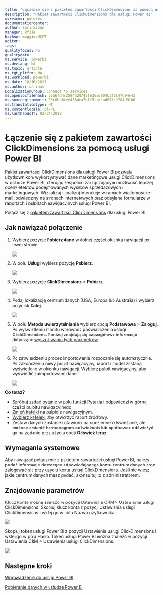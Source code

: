 ```yaml
---
title: "Łączenie się z pakietem zawartości ClickDimensions za pomocą usługi Power BI"
description: "Pakiet zawartości ClickDimensions dla usługi Power BI"
services: powerbi
documentationcenter: 
author: SarinaJoan
manager: kfile
backup: maggiesMSFT
editor: 
tags: 
qualityfocus: no
qualitydate: 
ms.service: powerbi
ms.devlang: NA
ms.topic: article
ms.tgt_pltfrm: NA
ms.workload: powerbi
ms.date: 10/16/2017
ms.author: sarinas
LocalizationGroup: Connect to services
ms.openlocfilehash: 35b6fd4c2594a29745fe307d804b3f0147d94e43
ms.sourcegitcommit: 88c8ba8dee4384ea7bff5cedcad67fce784d92b0
ms.translationtype: HT
ms.contentlocale: pl-PL
ms.lasthandoff: 02/24/2018
---
```

# <a name="connect-to-clickdimensions-with-power-bi"></a>Łączenie się z pakietem zawartości ClickDimensions za pomocą usługi Power BI
Pakiet zawartości ClickDimensions dla usługi Power BI pozwala użytkownikom wykorzystywać dane marketingowe usługi ClickDimensions w usłudze Power BI, oferując zespołom zarządzającym możliwość lepszej oceny efektów podejmowanych wysiłków sprzedażowych i marketingowych. Wizualizuj i analizuj interakcje w ramach wiadomości e-mail, odwiedziny na stronach internetowych oraz odsyłane formularze w raportach i pulpitach nawigacyjnych usługi Power BI.

Połącz się z [pakietem zawartości ClickDimensions](https://app.powerbi.com/getdata/services/click-dimensions) dla usługi Power BI.

## <a name="how-to-connect"></a>Jak nawiązać połączenie
1. Wybierz pozycję **Pobierz dane** w dolnej części okienka nawigacji po lewej stronie.
   
   ![](media/service-connect-to-clickdimensions/getdata.png)
2. W polu **Usługi** wybierz pozycję **Pobierz**.
   
   ![](media/service-connect-to-clickdimensions/services.png)
3. Wybierz pozycję **ClickDimensions** \>  **Pobierz**.
   
   ![](media/service-connect-to-clickdimensions/clickdimensions.png)
4. Podaj lokalizację centrum danych (USA, Europa lub Australia) i wybierz przycisk **Dalej**.
   
   ![](media/service-connect-to-clickdimensions/params.png)
5. W polu **Metoda uwierzytelniania** wybierz opcję **Podstawowa** \> **Zaloguj**. Po wyświetleniu monitu wprowadź poświadczenia usługi ClickDimensions. Poniżej znajdują się szczegółowe informacje dotyczące [wyszukiwania tych parametrów](#FindingParams)
   
    ![](media/service-connect-to-clickdimensions/creds.png)
6. Po zatwierdzeniu proces importowania rozpocznie się automatycznie. Po zakończeniu nowy pulpit nawigacyjny, raport i model zostaną wyświetlone w okienku nawigacji. Wybierz pulpit nawigacyjny, aby wyświetlić zaimportowane dane.
   
     ![](media/service-connect-to-clickdimensions/dashboard.png)

**Co teraz?**

* Spróbuj [zadać pytanie w polu funkcji Pytania i odpowiedzi](power-bi-q-and-a.md) w górnej części pulpitu nawigacyjnego
* [Zmień kafelki](service-dashboard-edit-tile.md) na pulpicie nawigacyjnym.
* [Wybierz kafelek](service-dashboard-tiles.md), aby otworzyć raport źródłowy.
* Zestaw danych zostanie ustawiony na codzienne odświeżanie, ale możesz zmienić harmonogram odświeżania lub spróbować odświeżyć go na żądanie przy użyciu opcji **Odśwież teraz**

## <a name="system-requirements"></a>Wymagania systemowe
Aby nawiązać połączenie z pakietem zawartości usługi Power BI, należy podać informacje dotyczące odpowiadającego kontu centrum danych oraz zalogować się przy użyciu konta usługi ClickDimensions. Jeśli nie wiesz, jakie centrum danych masz podać, skonsultuj to z administratorem.

<a name="FindingParams"></a>

## <a name="finding-parameters"></a>Znajdowanie parametrów
Klucz konta można znaleźć w pozycji Ustawienia CRM \> Ustawienia usługi ClickDimensions. Skopiuj klucz konta z pozycji Ustawienia usługi ClickDimensions i wklej go w polu Nazwa użytkownika.  

![](media/service-connect-to-clickdimensions/crm.png)  

Skopiuj token usługi Power BI z pozycji Ustawienia usługi ClickDimensions i wklej go w polu Hasło. Token usługi Power BI można znaleźć w pozycji Ustawienia CRM \> Ustawienia usługi ClickDimensions.  

![](media/service-connect-to-clickdimensions/crm2.png)  

## <a name="next-steps"></a>Następne kroki
[Wprowadzenie do usługi Power BI](service-get-started.md)

[Pobieranie danych w usłudze Power BI](service-get-data.md)


